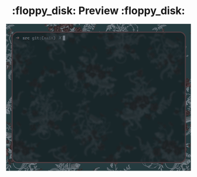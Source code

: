 
<h1 align="center"> :floppy_disk: Preview :floppy_disk: </h1>

<img src="./preview.gif" alt="BMPreader" align="center">
